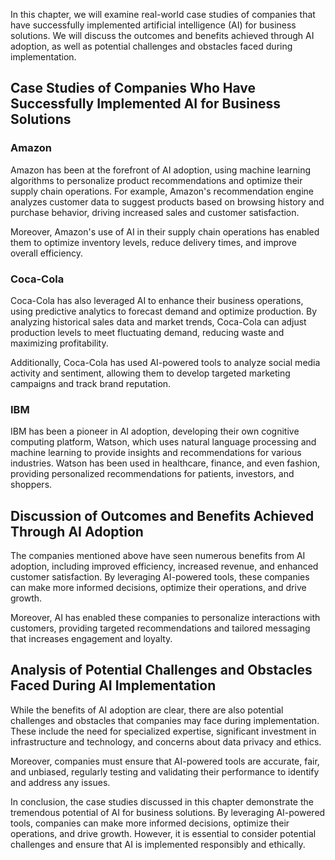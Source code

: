 
In this chapter, we will examine real-world case studies of companies that have successfully implemented artificial intelligence (AI) for business solutions. We will discuss the outcomes and benefits achieved through AI adoption, as well as potential challenges and obstacles faced during implementation.

Case Studies of Companies Who Have Successfully Implemented AI for Business Solutions
-------------------------------------------------------------------------------------

### Amazon

Amazon has been at the forefront of AI adoption, using machine learning algorithms to personalize product recommendations and optimize their supply chain operations. For example, Amazon's recommendation engine analyzes customer data to suggest products based on browsing history and purchase behavior, driving increased sales and customer satisfaction.

Moreover, Amazon's use of AI in their supply chain operations has enabled them to optimize inventory levels, reduce delivery times, and improve overall efficiency.

### Coca-Cola

Coca-Cola has also leveraged AI to enhance their business operations, using predictive analytics to forecast demand and optimize production. By analyzing historical sales data and market trends, Coca-Cola can adjust production levels to meet fluctuating demand, reducing waste and maximizing profitability.

Additionally, Coca-Cola has used AI-powered tools to analyze social media activity and sentiment, allowing them to develop targeted marketing campaigns and track brand reputation.

### IBM

IBM has been a pioneer in AI adoption, developing their own cognitive computing platform, Watson, which uses natural language processing and machine learning to provide insights and recommendations for various industries. Watson has been used in healthcare, finance, and even fashion, providing personalized recommendations for patients, investors, and shoppers.

Discussion of Outcomes and Benefits Achieved Through AI Adoption
----------------------------------------------------------------

The companies mentioned above have seen numerous benefits from AI adoption, including improved efficiency, increased revenue, and enhanced customer satisfaction. By leveraging AI-powered tools, these companies can make more informed decisions, optimize their operations, and drive growth.

Moreover, AI has enabled these companies to personalize interactions with customers, providing targeted recommendations and tailored messaging that increases engagement and loyalty.

Analysis of Potential Challenges and Obstacles Faced During AI Implementation
-----------------------------------------------------------------------------

While the benefits of AI adoption are clear, there are also potential challenges and obstacles that companies may face during implementation. These include the need for specialized expertise, significant investment in infrastructure and technology, and concerns about data privacy and ethics.

Moreover, companies must ensure that AI-powered tools are accurate, fair, and unbiased, regularly testing and validating their performance to identify and address any issues.

In conclusion, the case studies discussed in this chapter demonstrate the tremendous potential of AI for business solutions. By leveraging AI-powered tools, companies can make more informed decisions, optimize their operations, and drive growth. However, it is essential to consider potential challenges and ensure that AI is implemented responsibly and ethically.
